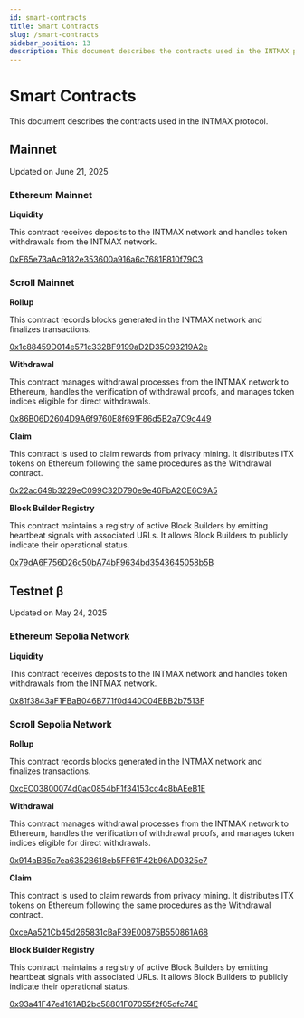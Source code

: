 ```yaml
---
id: smart-contracts
title: Smart Contracts
slug: /smart-contracts
sidebar_position: 13
description: This document describes the contracts used in the INTMAX protocol.
---
```


# Smart Contracts

This document describes the contracts used in the INTMAX protocol.

## Mainnet

Updated on June 21, 2025

### Ethereum Mainnet

**Liquidity**

This contract receives deposits to the INTMAX network and handles token withdrawals from the INTMAX network.

[0xF65e73aAc9182e353600a916a6c7681F810f79C3](https://etherscan.io/address/0xF65e73aAc9182e353600a916a6c7681F810f79C3)

### Scroll Mainnet

**Rollup**

This contract records blocks generated in the INTMAX network and finalizes transactions.

[0x1c88459D014e571c332BF9199aD2D35C93219A2e](https://scrollscan.com/address/0x1c88459D014e571c332BF9199aD2D35C93219A2e)

**Withdrawal**

This contract manages withdrawal processes from the INTMAX network to Ethereum, handles the verification of withdrawal proofs, and manages token indices eligible for direct withdrawals.

[0x86B06D2604D9A6f9760E8f691F86d5B2a7C9c449](https://scrollscan.com/address/0x86B06D2604D9A6f9760E8f691F86d5B2a7C9c449)

**Claim**

This contract is used to claim rewards from privacy mining. It distributes ITX tokens on Ethereum following the same procedures as the Withdrawal contract.

[0x22ac649b3229eC099C32D790e9e46FbA2CE6C9A5](https://scrollscan.com/address/0x22ac649b3229eC099C32D790e9e46FbA2CE6C9A5)

**Block Builder Registry**

This contract maintains a registry of active Block Builders by emitting heartbeat signals with associated URLs. It allows Block Builders to publicly indicate their operational status.

[0x79dA6F756D26c50bA74bF9634bd3543645058b5B](https://scrollscan.com/address/0x79dA6F756D26c50bA74bF9634bd3543645058b5B)

## Testnet β

Updated on May 24, 2025

### Ethereum Sepolia Network

**Liquidity**

This contract receives deposits to the INTMAX network and handles token withdrawals from the INTMAX network.

[0x81f3843aF1FBaB046B771f0d440C04EBB2b7513F](https://sepolia.etherscan.io/address/0x81f3843aF1FBaB046B771f0d440C04EBB2b7513F)

### Scroll Sepolia Network

**Rollup**

This contract records blocks generated in the INTMAX network and finalizes transactions.

[0xcEC03800074d0ac0854bF1f34153cc4c8bAEeB1E](https://sepolia.scrollscan.com/address/0xcEC03800074d0ac0854bF1f34153cc4c8bAEeB1E)

**Withdrawal**

This contract manages withdrawal processes from the INTMAX network to Ethereum, handles the verification of withdrawal proofs, and manages token indices eligible for direct withdrawals.

[0x914aBB5c7ea6352B618eb5FF61F42b96AD0325e7](https://sepolia.scrollscan.com/address/0x914aBB5c7ea6352B618eb5FF61F42b96AD0325e7)

**Claim**

This contract is used to claim rewards from privacy mining. It distributes ITX tokens on Ethereum following the same procedures as the Withdrawal contract.

[0xceAa521Cb45d265831cBaF39E00875B550861A68](https://sepolia.scrollscan.com/address/0xceAa521Cb45d265831cBaF39E00875B550861A68)

**Block Builder Registry**

This contract maintains a registry of active Block Builders by emitting heartbeat signals with associated URLs. It allows Block Builders to publicly indicate their operational status.

[0x93a41F47ed161AB2bc58801F07055f2f05dfc74E](https://sepolia.scrollscan.com/address/0x93a41F47ed161AB2bc58801F07055f2f05dfc74E)
